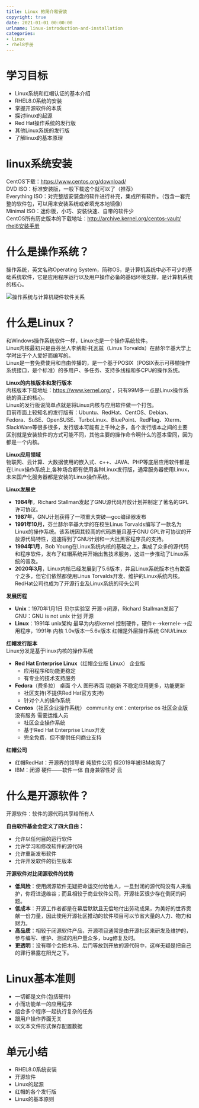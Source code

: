 ```yaml
---
title: Linux 的简介和安装
copyright: true
date: 2021-01-01 00:00:00
urlname: linux-introduction-and-installation
categories:
- linux
- rhel8手册
---
```

# 学习目标  
- Linux系统和红帽认证的基本介绍
- RHEL8.0系统的安装
- 掌握开源软件的本质
- 探讨linux的起源
- Red Hat操作系统的发行版
- 其他Linux系统的发行版
- 了解linux的基本原理

# linux系统安装  
CentOS下载：https://www.centos.org/download/  
DVD ISO：标准安装版，一般下载这个就可以了（推荐）  
Everything ISO：对完整版安装盘的软件进行补充，集成所有软件。（包含一套完整的软件包，可以用来安装系统或者填充本地镜像）  
Minimal ISO：迷你版，小巧、安装快速、自带的软件少  
CentOS所有历史版本的下载地址：http://archive.kernel.org/centos-vault/
[rhel8安装手册](https://www.lofter.com/lpost/4ba01091_1cabbd565)
<!-- more -->  

# 什么是操作系统？  
操作系统，英文名称Operating System，简称OS，是计算机系统中必不可少的基础系统软件，它是应用程序运行以及用户操作必备的基础环境支撑，是计算机系统的核心。  

![操作系统与计算机硬件软件关系](https://lsky.sfhj.top/i/main/2023-03/96F0C320ADD182842FBA7D0D28146A5183660388D3149919CAB5C0163FAC9C5A.png)

# 什么是Linux？  
和Windows操作系统软件一样，Linux也是一个操作系统软件。  
Linux内核最初只是由芬兰人李纳斯·托瓦兹（Linus Torvalds）在赫尔辛基大学上学时出于个人爱好而编写的。  
Linux是一套免费使用和自由传播的，是一个基于POSIX（POSIX表示可移植操作系统接口，是个标准）的多用户、多任务、支持多线程和多CPU的操作系统。 

**Linux的内核版本和发行版本**  
内核版本下载地址：https://www.kernel.org/ ，只有99M多一点是Linux操作系统的真正的核心。  
Linux的发行版说简单点就是将Linux内核与应用软件做一个打包。  
目前市面上较知名的发行版有：Ubuntu、RedHat、CentOS、Debian、Fedora、SuSE、OpenSUSE、TurboLinux、BluePoint、RedFlag、Xterm、SlackWare等很多很多，发行版本可能有上千种之多，各个发行版本之间的主要区别就是安装软件的方式可能不同，其他主要的操作命令啊什么的基本雷同，因为都是一个内核。  

**Linux应用领域**  
物联网、云计算、大数据使用的嵌入式、c++、JAVA、PHP等底层应用软件都是在Linux操作系统上,各种场合都有使用各种Linux发行版，通常服务器使用Linux，未来国产化服务器都是安装的Linux操作系统。

**Linux发展史**  
- **1984年**，Richard Stallman发起了GNU源代码开放计划并制定了著名的GPL许可协议。
- **1987年**，GNU计划获得了一项重大突破—gcc编译器发布
- **1991年10月**，芬兰赫尔辛基大学的在校生Linus Torvalds编写了一款名为Linux的操作系统。该系统因其较高的代码质量且基于GNU GPL许可协议的开放源代码特性，迅速得到了GNU计划和一大批黑客程序员的支持。
- **1994年1月**，Bob Young在Linux系统内核的基础之上，集成了众多的源代码和程序软件，发布了红帽系统并开始出售技术服务，这进一步推动了Linux系统的普及。
- **2020年3月**，Linux内核已经发展到了5.6版本，并且Linux系统版本也有数百个之多，但它们依然都使用Linus Torvalds开发、维护的Linux系统内核。RedHat公司也成为了开源行业及Linux系统的带头公司

**发展历程**  
- **Unix**：1970年1月1日 贝尔实验室 开源→闭源，Richard Stallman发起了GNU：GNU is not unix 计划 开源
- **Linux**：1991年 unix架构 最早为内核kernel 控制硬件，硬件←→kernel←→应用程序，1991年 内核 1.0v版本—5.6v版本 红帽是外层操作系统  GNU/Linux

**红帽发行版本**  
Linux分发是基于linux内核的操作系统  
- **Red Hat Enterprise Linux**（红帽企业版 Linux） 企业版
	* 应用程序和功能更稳定
	* 有专业的技术支持服务
- **Fedora**（费多拉） 桌面 个人 图形界面 功能新 不稳定应用更多，功能更新
	* 社区支持(不提供Red Hat官方支持)
	* 针对个人的操作系统
- **Centos**（社区企业操作系统） community ent：enterprise os 社区企业版 没有服务 需要运维人员
	* 社区企业操作系统
	* 基于Red Hat Enterprise Linux开发
	* 完全免费，但不提供任何商业支持

**红帽公司**  
- 红帽RedHat：开源界的领导者 纯软件公司  但2019年被IBM收购了
- IBM：闭源 硬件——软件一体 自身兼容性好 云

# 什么是开源软件？  
开源软件：软件的源代码共享给所有人

**自由软件基金会定义了四大自由：**  
- 允许以任何目的运行软件
- 允许学习和修改软件的源代码
- 允许重新发布软件
- 允许开发软件的衍生版本

**开源软件对比闭源软件的优势**  
- **低风险**：使用闭源软件无疑把命运交付给他人，一旦封闭的源代码没有人来维护，你将进退维谷；而且相较于商业软件公司，开源社区很少存在倒闭的问题。
- **低成本**：开源工作者都是在幕后默默且无偿地付出劳动成果，为美好的世界贡献一份力量，因此使用开源社区推动的软件项目可以节省大量的人力、物力和财力。
- **高品质**：相较于闭源软件产品，开源项目通常是由开源社区来研发及维护的，参与编写、维护、测试的用户量众多，bug修复及时。
- **更透明**：没有哪个会把木马、后门等放到开放的源代码中，这样无疑是把自己的罪行暴露在阳光之下。

# Linux基本准则  
- 一切都是文件(包括硬件)
- 小而功能单一的应用程序
- 组合多个程序一起执行复杂的任务
- 跟用户操作界面无关
- 以文本文件形式保存配置数据

# 单元小结  
- RHEL8.0系统安装
- 开源软件
- Linux的起源
- 红帽的各个发行版
- Linux的基本原则
